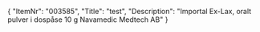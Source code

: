{
  "ItemNr": "003585",
  "Title": "test",
  "Description": "Importal Ex-Lax, oralt pulver i dospåse 10 g Navamedic Medtech AB"
}